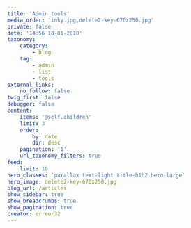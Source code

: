 ```yaml
---
title: 'Admin tools'
media_order: 'inky.jpg,delete2-key-670x250.jpg'
private: false
date: '14:56 18-01-2018'
taxonomy:
    category:
        - blog
    tag:
        - admin
        - list
        - tools
external_links:
    no_follow: false
twig_first: false
debugger: false
content:
    items: '@self.children'
    limit: 3
    order:
        by: date
        dir: desc
    pagination: '1'
    url_taxonomy_filters: true
feed:
    limit: 10
hero_classes: 'parallax text-light title-h1h2 hero-large'
hero_image: delete2-key-670x250.jpg
blog_url: /articles
show_sidebar: true
show_breadcrumbs: true
show_pagination: true
creator: erreur32
---
```


